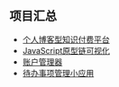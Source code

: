 ## 项目汇总

- [个人博客型知识付费平台](https://www.zhouyu2156.cn:5173)
- [JavaScript原型链可视化](https://zhouyu2156.github.io/awesome-case/proto/)
- [账户管理器](https://zhouyu2156.github.io/account-manager/)
- [待办事项管理小应用](https://zhouyu2156.github.io/todo-manager/)




